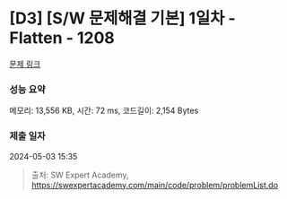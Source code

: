 # [D3] [S/W 문제해결 기본] 1일차 - Flatten - 1208 

[문제 링크](https://swexpertacademy.com/main/code/problem/problemDetail.do?contestProbId=AV139KOaABgCFAYh) 

### 성능 요약

메모리: 13,556 KB, 시간: 72 ms, 코드길이: 2,154 Bytes

### 제출 일자

2024-05-03 15:35



> 출처: SW Expert Academy, https://swexpertacademy.com/main/code/problem/problemList.do